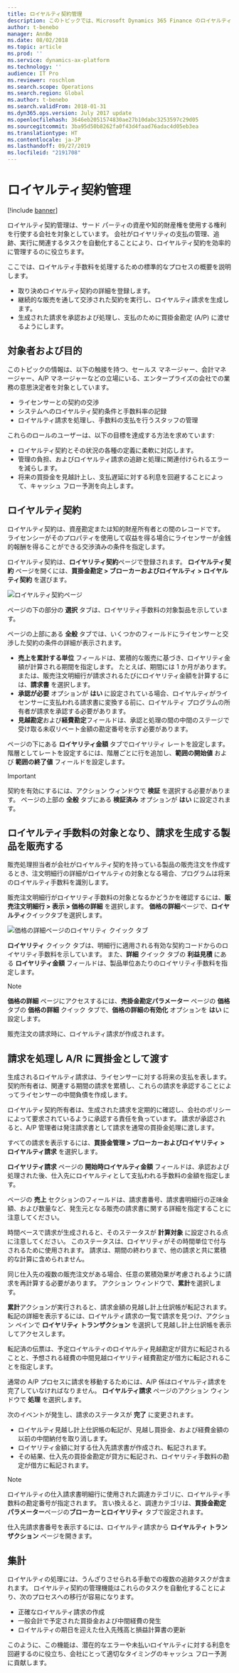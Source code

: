 ```yaml
---
title: ロイヤルティ契約管理
description: このトピックでは、Microsoft Dynamics 365 Finance のロイヤルティ契約管理について説明します。
author: t-benebo
manager: AnnBe
ms.date: 08/02/2018
ms.topic: article
ms.prod: ''
ms.service: dynamics-ax-platform
ms.technology: ''
audience: IT Pro
ms.reviewer: roschlom
ms.search.scope: Operations
ms.search.region: Global
ms.author: t-benebo
ms.search.validFrom: 2018-01-31
ms.dyn365.ops.version: July 2017 update
ms.openlocfilehash: 3646eb2051574830ae27b10dabc3253597c29d05
ms.sourcegitcommit: 3ba95d50b8262fa0f43d4faad76adac4d05eb3ea
ms.translationtype: HT
ms.contentlocale: ja-JP
ms.lasthandoff: 09/27/2019
ms.locfileid: "2191708"
---
```

# <a name="royalty-contract-management"></a>ロイヤルティ契約管理

[!include [banner](../includes/banner.md)]

ロイヤルティ契約管理は、サード パーティの資産や知的財産権を使用する権利を行使する会社を対象としています。 会社がロイヤリティの支払の管理、追跡、実行に関連するタスクを自動化することにより、ロイヤルティ契約を効率的に管理するのに役立ちます。

ここでは、ロイヤルティ手数料を処理するための標準的なプロセスの概要を説明します。

- 取り決めロイヤルティ契約の詳細を登録します。
- 継続的な販売を通して交渉された契約を実行し、ロイヤルティ請求を生成します。
- 生成された請求を承認および処理し、支払のために買掛金勘定 (A/P) に渡せるようにします。

## <a name="audience-and-purpose"></a>対象者および目的

このトピックの情報は、以下の触接を持つ、セールス マネージャー、会計マネージャー、A/P マネージャーなどの立場にいる、エンタープライズの会社での業務の意思決定者を対象としています。

- ライセンサーとの契約の交渉
- システムへのロイヤルティ契約条件と手数料率の記録
- ロイヤルティ請求を処理し、手数料の支払を行うスタッフの管理

これらのロールのユーザーは、以下の目標を達成する方法を求めています:

- ロイヤルティ契約とその状況の各種の定義に柔軟に対応します。
- 管理の負担、およびロイヤルティ請求の追跡と処理に関連付けられるエラーを減らします。
- 将来の買掛金を見越計上し、支払遅延に対する利息を回避することによって、キャッシュ フロー予測を向上します。

## <a name="royalty-contracts"></a>ロイヤルティ契約

ロイヤルティ契約は、資産勘定または知的財産所有者との間のレコードです。 ライセンシーがそのプロパティを使用して収益を得る場合にライセンサーが金銭的報酬を得ることができる交渉済みの条件を指定します。

ロイヤルティ契約は、**ロイヤリティ契約**ページで登録されます。 **ロイヤルティ契約** ページを開くには、**買掛金勘定 \> ブローカーおよびロイヤルティ \> ロイヤルティ契約** を選びます。

![ロイヤルティ契約ページ](./media/royalty-contract-management-royalty-agreements-page.png "ロイヤルティ契約ページ")

ページの下の部分の **選択** タブは、ロイヤリティ手数料の対象製品を示しています。

ページの上部にある **全般** タブでは、いくつかのフィールドにライセンサーと交渉した契約の条件の詳細が表示されます。

- **売上を累計する単位** フィールドは、累積的な販売に基づき、ロイヤリティ金額が計算される期間を指定します。 たとえば、期間には 1 か月があります。 または、販売注文明細行が請求されるたびにロイヤリティ金額を計算するには、**請求書** を選択します。
- **承認が必要** オプションが **はい** に設定されている場合、ロイヤルティがライセンサーに支払われる請求書に変換する前に、ロイヤルティ プログラムの所有者が請求を承認する必要があります。
- **見越勘定**および**経費勘定**フィールドは、承認と処理の間の中間のステージで受け取る未収リベート金額の勘定番号を示す必要があります。

ページの下にある **ロイヤリティ金額** タブでロイヤリティ レートを設定します。 階層としてレートを設定するには、階層ごとに行を追加し、**範囲の開始値** および **範囲の終了値** フィールドを設定します。

> [!IMPORTANT]
> 契約を有効にするには、アクション ウィンドウで **検証** を選択する必要があります。 ページの上部の **全般** タブにある **検証済み** オプションが **はい** に設定されます。

## <a name="sell-products-that-qualify-for-a-royalty-fee-and-generate-a-claim"></a>ロイヤルティ手数料の対象となり、請求を生成する製品を販売する

販売処理担当者が会社がロイヤルティ契約を持っている製品の販売注文を作成するとき、注文明細行の詳細がロイヤルティの対象となる場合、プログラムは将来のロイヤルティ手数料を識別します。

販売注文明細行がロイヤリティ手数料の対象となるかどうかを確認するには、**販売注文明細行 \> 表示 \> 価格の詳細** を選択します。 **価格の詳細**ページで、**ロイヤルティ**クイックタブを選択します。

![価格の詳細ページのロイヤリティ クイック タブ](./media/royalty-contract-management-price-details.png "価格の詳細ページのロイヤリティ クイック タブ")

**ロイヤリティ** クイック タブは、明細行に適用される有効な契約コードからのロイヤリティ手数料を示しています。 また、**詳細** クイック タブの **利益見積** にある **ロイヤリティ金額** フィールドは、製品単位あたりのロイヤリティ手数料を指定します。

> [!NOTE]
> **価格の詳細** ページにアクセスするには、**売掛金勘定パラメーター** ページの **価格** タブの **価格の詳細** クイック タブで、**価格の詳細の有効化** オプションを **はい** に設定します。

販売注文の請求時に、ロイヤルティ請求が作成されます。

## <a name="process-claims-and-pass-them-as-payable-to-ap"></a>請求を処理し A/R に買掛金として渡す

生成されるロイヤルティ請求は、ライセンサーに対する将来の支払を表します。 契約所有者は、関連する期間の請求を累積し、これらの請求を承認することによってライセンサーの中間負債を作成します。

ロイヤルティ契約所有者は、生成された請求を定期的に確認し、会社のポリシーによって要求されているように承認する責任を負っています。 請求が承認されると、A/P 管理者は発注請求書として請求を通常の買掛金処理に渡します。

すべての請求を表示するには、**買掛金管理 \> ブローカーおよびロイヤリティ \> ロイヤルティ請求** を選択します。

**ロイヤリティ請求** ページの **開始時ロイヤルティ金額** フィールドは、承認および処理された後、仕入先にロイヤルティとして支払われる手数料の金額を指定します。

ページの **売上** セクションのフィールドは、請求書番号、請求書明細行の正味金額、および数量など、発生元となる販売の請求書に関する詳細を指定することに注意してください。

時間ベースで請求が生成されると、そのステータスが **計算対象** に設定される点に注意してください。 このステータスは、ロイヤリティがその時間単位で付与されるために使用されます。 請求は、期間の終わりまで、他の請求と共に累積的な計算に含められません。

同じ仕入先の複数の販売注文がある場合、任意の累積効果が考慮されるように請求を再計算する必要があります。 アクション ウィンドウで、**累計**を選択します。

**累計**アクションが実行されると、請求金額の見越し計上仕訳帳が転記されます。 転記の詳細を表示するには、ロイヤルティ請求の一覧で請求を見つけ、アクション ペインで **ロイヤリティ トランザクション** を選択して見越し計上仕訳帳を表示してアクセスします。

転記済の伝票は、予定ロイヤルティのロイヤルティ見越勘定が貸方に転記されることと、予想される経費の中間見越ロイヤリティ経費勘定が借方に転記されることを指定します。

通常の A/P プロセスに請求を移動するためには、A/P 係はロイヤルティ請求を完了していなければなりません。 **ロイヤルティ請求** ページのアクション ウィンドウで **処理** を選択します。

次のイベントが発生し、請求のステータスが **完了** に変更されます。

- ロイヤルティ見越し計上仕訳帳の転記が、見越し買掛金、および経費金額の以前の中間納付を取り消します。
- ロイヤリティ金額に対する仕入先請求書が作成され、転記されます。
- その結果、仕入先の買掛金勘定が貸方に転記され、ロイヤリティ手数料の勘定が借方に転記されます。

> [!NOTE]
> ロイヤルティの仕入請求書明細行に使用された調達カテゴリに、ロイヤルティ手数料の勘定番号が指定されます。 言い換えると、調達カテゴリは、**買掛金勘定パラメーター**ページの**ブローカーとロイヤリティ** タブで設定されます。

仕入先請求書番号を表示するには、ロイヤルティ請求から **ロイヤルティ トランザクション** ページを開きます。

## <a name="summary"></a>集計

ロイヤルティの処理には、うんざりさせられる手動での複数の追跡タスクが含まれます。 ロイヤルティ契約の管理機能はこれらのタスクを自動化することにより、次のプロセスへの移行が容易になります。

- 正確なロイヤルティ請求の作成
- 一般会計で予定された買掛金および中間経費の発生
- ロイヤルティの期日を迎えた仕入先残高と損益計算書の更新

このように、この機能は、潜在的なエラーや未払いロイヤルティに対する利息を回避するのに役立ち、会社にとって適切なタイミングのキャッシュ フロー予測に貢献します。
